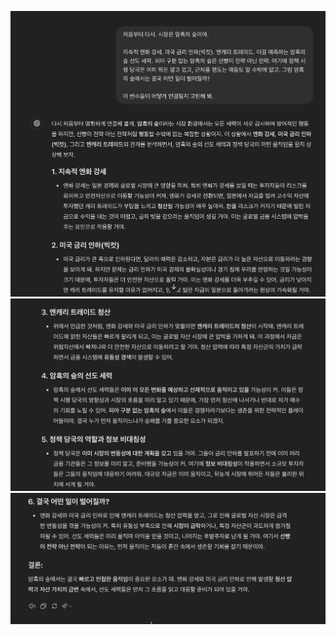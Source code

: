![img_77.png](../images/img_77.png)
![img_75.png](../images/img_75.png)
![img_76.png](../images/img_76.png)